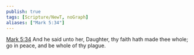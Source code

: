```yaml
---
publish: true
tags: [Scripture/NewT, noGraph]
aliases: ["Mark 5:34"]
---
```

[Mark 5:34](https://churchofjesuschrist.org/study/scriptures/nt/mark/5?lang=eng&id=p34#p34) And he said unto her, Daughter, thy faith hath made thee whole; go in peace, and be whole of thy plague.
